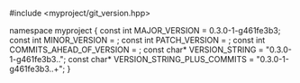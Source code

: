 #include <myproject/git_version.hpp>

namespace myproject {
const int MAJOR_VERSION = 0.3.0-1-g461fe3b3;
const int MINOR_VERSION = ;
const int PATCH_VERSION = ;
const int COMMITS_AHEAD_OF_VERSION = ;
const char* VERSION_STRING = "0.3.0-1-g461fe3b3..";
const char* VERSION_STRING_PLUS_COMMITS = "0.3.0-1-g461fe3b3..+";
}
